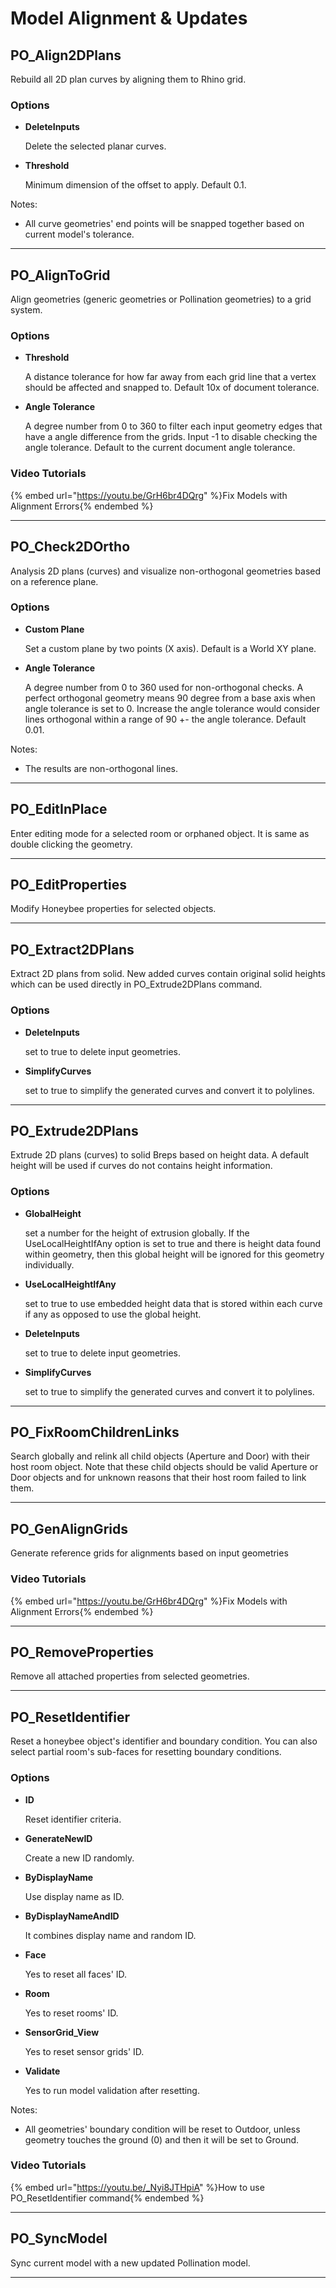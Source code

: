 # Model Alignment & Updates

## PO_Align2DPlans

Rebuild all 2D plan curves by aligning them to Rhino grid.

### Options

* **DeleteInputs**

  Delete the selected planar curves.

* **Threshold**

  Minimum dimension of the offset to apply. Default 0.1.

Notes:

* All curve geometries&apos; end points will be snapped together based on current model&apos;s tolerance.

---

## PO_AlignToGrid

Align geometries (generic geometries or Pollination geometries) to a grid system.

### Options

* **Threshold**

  A distance tolerance for how far away from each grid line that a vertex should be affected and snapped to. Default 10x of document tolerance.

* **Angle Tolerance**

  A degree number from 0 to 360 to filter each input geometry edges that have a angle difference from the grids. Input -1 to disable checking the angle tolerance. Default to the current document angle tolerance.


### Video Tutorials

{% embed url="https://youtu.be/GrH6br4DQrg" %}Fix Models with Alignment Errors{% endembed %}

---

## PO_Check2DOrtho

Analysis 2D plans (curves) and visualize non-orthogonal geometries based on a reference plane.

### Options

* **Custom Plane**

  Set a custom plane by two points (X axis). Default is a World XY plane.

* **Angle Tolerance**

  A degree number from 0 to 360 used for non-orthogonal checks. A perfect orthogonal geometry means 90 degree from a base axis when angle tolerance is set to 0. Increase the angle tolerance would consider lines orthogonal within a range of 90 +- the angle tolerance. Default 0.01.

Notes:

* The results are non-orthogonal lines.

---

## PO_EditInPlace

Enter editing mode for a selected room or orphaned object. It is same as double clicking the geometry.

---

## PO_EditProperties

Modify Honeybee properties for selected objects.

---

## PO_Extract2DPlans

Extract 2D plans from solid. New added curves contain original solid heights which can be used directly in PO_Extrude2DPlans command.

### Options

* **DeleteInputs**

  set to true to delete input geometries. 

* **SimplifyCurves**

  set to true to simplify the generated curves and convert it to polylines. 


---

## PO_Extrude2DPlans

Extrude 2D plans (curves) to solid Breps based on height data. A default height will be used if curves do not contains height information.

### Options

* **GlobalHeight**

  set a number for the height of extrusion globally. If the UseLocalHeightIfAny option is set to true and there is height data found within geometry, then this global height will be ignored for this geometry individually.

* **UseLocalHeightIfAny**

  set to true to use embedded height data that is stored within each curve if any as opposed to use the global height.

* **DeleteInputs**

  set to true to delete input geometries. 

* **SimplifyCurves**

  set to true to simplify the generated curves and convert it to polylines. 


---

## PO_FixRoomChildrenLinks

Search globally and relink all child objects (Aperture and Door) with their host room object. 
Note that these child objects should be valid Aperture or Door objects and for unknown reasons that their host room failed to link them.

---

## PO_GenAlignGrids

Generate reference grids for alignments based on input geometries

### Video Tutorials

{% embed url="https://youtu.be/GrH6br4DQrg" %}Fix Models with Alignment Errors{% endembed %}

---

## PO_RemoveProperties

Remove all attached properties from selected geometries.

---

## PO_ResetIdentifier

Reset a honeybee object&apos;s identifier and boundary condition. You can also select partial room&apos;s sub-faces for resetting boundary conditions.

### Options

* **ID**

  Reset identifier criteria.

* **GenerateNewID**

  Create a new ID randomly.

* **ByDisplayName**

  Use display name as ID.

* **ByDisplayNameAndID**

  It combines display name and random ID.

* **Face**

  Yes to reset all faces&apos; ID.

* **Room**

  Yes to reset rooms&apos; ID.

* **SensorGrid_View**

  Yes to reset sensor grids&apos; ID.

* **Validate**

  Yes to run model validation after resetting.

Notes:

* All geometries&apos; boundary condition will be reset to Outdoor, unless geometry touches the ground (0) and then it will be set to Ground.

### Video Tutorials

{% embed url="https://youtu.be/_Nyi8JTHpiA" %}How to use PO_ResetIdentifier command{% endembed %}

---

## PO_SyncModel

Sync current model with a new updated Pollination model.

---

